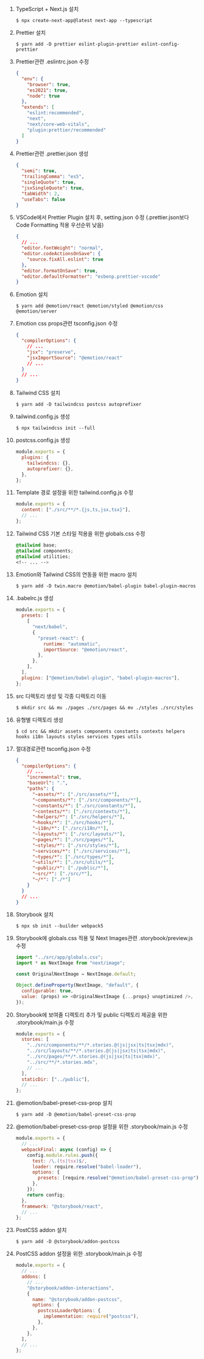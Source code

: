 1.  TypeScript + Next.js 설치
    ```shell
    $ npx create-next-app@latest next-app --typescript
    ```
1.  Prettier 설치
    ```shell
    $ yarn add -D prettier eslint-plugin-prettier eslint-config-prettier
    ```
1.  Prettier관련 .eslintrc.json 수정
    ```json
    {
      "env": {
        "browser": true,
        "es2021": true,
        "node": true
      },
      "extends": [
        "eslint:recommended",
        "next",
        "next/core-web-vitals",
        "plugin:prettier/recommended"
      ]
    }
    ```
1.  Prettier관련 .prettier.json 생성
    ```json
    {
      "semi": true,
      "trailingComma": "es5",
      "singleQuote": true,
      "jsxSingleQuote": true,
      "tabWidth": 2,
      "useTabs": false
    }
    ```
1.  VSCode에서 Prettier Plugin 설치 후, setting.json 수정 (.prettier.json보다 Code Formatting 적용 우선순위 낮음)
    ```json
    {
      // ...
      "editor.fontWeight": "normal",
      "editor.codeActionsOnSave": {
        "source.fixAll.eslint": true
      },
      "editor.formatOnSave": true,
      "editor.defaultFormatter": "esbenp.prettier-vscode"
    }
    ```
1.  Emotion 설치
    ```shell
    $ yarn add @emotion/react @emotion/styled @emotion/css @emotion/server
    ```
1.  Emotion css props관련 tsconfig.json 수정
    ```json
    {
      "compilerOptions": {
        // ...
        "jsx": "preserve",
        "jsxImportSource": "@emotion/react"
        // ...
      }
      // ...
    }
    ```
1.  Tailwind CSS 설치
    ```shell
    $ yarn add -D tailwindcss postcss autoprefixer
    ```
1.  tailwind.config.js 생성
    ```shell
    $ npx tailwindcss init --full
    ```
1.  postcss.config.js 생성
    ```javascript
    module.exports = {
      plugins: {
        tailwindcss: {},
        autoprefixer: {},
      },
    };
    ```
1.  Template 경로 설정을 위한 tailwind.config.js 수정
    ```javascript
    module.exports = {
      content: ["./src/**/*.{js,ts,jsx,tsx}"],
      // ...
    };
    ```
1.  Tailwind CSS 기본 스타일 적용을 위한 globals.css 수정
    ```css
    @tailwind base;
    @tailwind components;
    @tailwind utilities;
    <!-- ... -->
    ```
1.  Emotion와 Tailwind CSS의 연동을 위한 macro 설치
    ```shell
    $ yarn add -D twin.macro @emotion/babel-plugin babel-plugin-macros
    ```
1.  .babelrc.js 생성
    ```javascript
    module.exports = {
      presets: [
        [
          "next/babel",
          {
            "preset-react": {
              runtime: "automatic",
              importSource: "@emotion/react",
            },
          },
        ],
      ],
      plugins: ["@emotion/babel-plugin", "babel-plugin-macros"],
    };
    ```
1.  src 디렉토리 생성 및 각종 디렉토리 이동
    ```shell
    $ mkdir src && mv ./pages ./src/pages && mv ./styles ./src/styles
    ```
1.  유형별 디렉토리 생성
    ```shell
    $ cd src && mkdir assets components constants contexts helpers hooks i18n layouts styles services types utils
    ```
1.  절대경로관련 tsconfig.json 수정
    ```json
    {
      "compilerOptions": {
        // ...
        "incremental": true,
        "baseUrl": ".",
        "paths": {
          "~assets/*": ["./src/assets/*"],
          "~components/*": ["./src/components/*"],
          "~constants/*": ["./src/constants/*"],
          "~contexts/*": ["./src/contexts/*"],
          "~helpers/*": ["./src/helpers/*"],
          "~hooks/*": ["./src/hooks/*"],
          "~i18n/*": ["./src/i18n/*"],
          "~layouts/*": ["./src/layouts/*"],
          "~pages/*": ["./src/pages/*"],
          "~styles/*": ["./src/styles/*"],
          "~services/*": ["./src/services/*"],
          "~types/*": ["./src/types/*"],
          "~utils/*": ["./src/utils/*"],
          "~public/*": ["./public/*"],
          "~src/*": ["./src/*"],
          "~/*": ["./*"]
        }
      }
      // ...
    }
    ```
1.  Storybook 설치
    ```shell
    $ npx sb init --builder webpack5
    ```
1.  Storybook에 globals.css 적용 및 Next Images관련 .storybook/preview.js 수정
    ```javascript
    import "../src/app/globals.css";
    import * as NextImage from "next/image";

    const OriginalNextImage = NextImage.default;

    Object.defineProperty(NextImage, "default", {
      configurable: true,
      value: (props) => <OriginalNextImage {...props} unoptimized />,
    });
    ```
1.  Storybook에 보여줄 디렉토리 추가 및 public 디렉토리 제공을 위한 .storybook/main.js 수정
    ```javascript
    module.exports = {
      stories: [
        "../src/components/**/*.stories.@(js|jsx|ts|tsx|mdx)",
        "../src/layouts/**/*.stories.@(js|jsx|ts|tsx|mdx)",
        "../src/pages/**/*.stories.@(js|jsx|ts|tsx|mdx)",
        "../src/**/*.stories.mdx",
        // ...
      ],
      staticDir: ["../public"],
      // ...
    };
    ```
1.  @emotion/babel-preset-css-prop 설치
    ```shell
    $ yarn add -D @emotion/babel-preset-css-prop
    ```
1.  @emotion/babel-preset-css-prop 설정을 위한 .storybook/main.js 수정
    ```javascript
    module.exports = {
      // ...
      webpackFinal: async (config) => {
        config.module.rules.push({
          test: /\.(ts|tsx)$/,
          loader: require.resolve("babel-loader"),
          options: {
            presets: [require.resolve("@emotion/babel-preset-css-prop")],
          },
        });
        return config;
      },
      framework: "@storybook/react",
      // ...
    };
    ```
1.  PostCSS addon 설치
    ```shell
    $ yarn add -D @storybook/addon-postcss
    ```
1.  PostCSS addon 설정을 위한 .storybook/main.js 수정
    ```javascript
    module.exports = {
      // ...
      addons: [
        // ...
        "@storybook/addon-interactions",
        {
          name: "@storybook/addon-postcss",
          options: {
            postcssLoaderOptions: {
              implementation: require("postcss"),
            },
          },
        },
      ],
      // ...
    };
    ```
